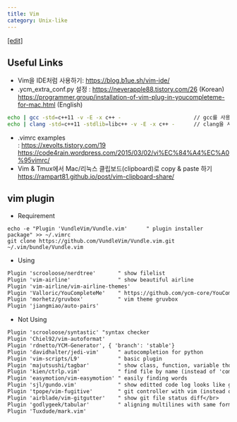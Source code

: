 ```yaml
---
title: Vim
category: Unix-like
---
```

[[edit]](https://github.com/WheatBeer/WheatBeer.github.io/edit/master/_docs/unix-like/vim.md)

## Useful Links
* Vim을 IDE처럼 사용하기: https://blog.b1ue.sh/vim-ide/
* .ycm_extra_conf.py 설정
: https://neverapple88.tistory.com/26 (Korean)
 https://programmer.group/installation-of-vim-plug-in-youcompleteme-for-mac.html (English)

~~~bash
echo | gcc -std=c++11 -v -E -x c++ -                       // gcc를 사용할 경우
echo | clang -std=c++11 -stdlib=libc++ -v -E -x c++ -      // clang을 사용할 경우
~~~

* .vimrc examples</br>
: https://xevolts.tistory.com/19 
https://code4rain.wordpress.com/2015/03/02/vi%EC%84%A4%EC%A0%95vimrc/
* Vim & Tmux에서 Mac/리눅스 클립보드(clipboard)로 copy & paste 하기
https://rampart81.github.io/post/vim-clipboard-share/

## vim plugin
- Requirement
~~~
echo -e "Plugin 'VundleVim/Vundle.vim'      " plugin installer package" >> ~/.vimrc
git clone https://github.com/VundleVim/Vundle.vim.git ~/.vim/bundle/Vundle.vim
~~~
- Using
~~~txt
Plugin 'scrooloose/nerdtree'       " show filelist
Plugin 'vim-airline'               " show beautiful airline
Plugin 'vim-airline/vim-airline-themes'
Plugin 'Valloric/YouCompleteMe'    " https://github.com/ycm-core/YouCompleteMe
Plugin 'morhetz/gruvbox'           " vim theme gruvbox
Plugin 'jiangmiao/auto-pairs'
~~~
- Not Using
~~~txt
Plugin 'scrooloose/syntastic' "syntax checker
Plugin 'Chiel92/vim-autoformat'
Plugin 'rdnetto/YCM-Generator', { 'branch': 'stable'}
Plugin 'davidhalter/jedi-vim'      " autocompletion for python
Plugin 'vim-scripts/L9'            " basic plugin
Plugin 'majutsushi/tagbar'         " show class, function, variable those have been used in current file (instead of 'taglist-plus')
Plugin 'kien/ctrlp.vim'            " find file by name (instead of 'command-t')
Plugin 'easymotion/vim-easymotion' " easily finding words
Plugin 'sjl/gundo.vim'             " show editted code log looks like git branch
Plugin 'tpope/vim-fugitive'        " git controller with vim (instead of 'vim-conflicted')
Plugin 'airblade/vim-gitgutter'    " show git file status diff</br>
Plugin 'godlygeek/tabular'         " aligning multilines with same form (ex select lines + :Tab + / + <char>
Plugin 'Tuxdude/mark.vim'
~~~
